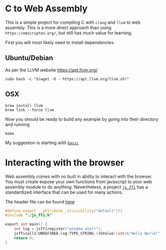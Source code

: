 # C to Web Assembly

This is a simple project for compiling C with `clang` and `llvm` to web assembly. This is a more direct approach than using `https://emscripten.org/`, but still has much value for learning.

First you will most likely need to install dependencies.

## Ubuntu/Debian
As per the LLVM website https://apt.llvm.org/

```
sudo bash -c "$(wget -O - https://apt.llvm.org/llvm.sh)"
```

## OSX

```
brew install llvm
brew link --force llvm
```

Now you should be ready to build any example by going into their directory and running

```
make
```

My suggestion is starting with [`basic`](https://github.com/richardanaya/c-to-webassembly/blob/master/examples/basic/)

# Interacting with the browser

Web assembly comes with no built in ability to interact with the browser. You must create expose your own functions from javascript to your web assembly module to do anything. Nevertheless, a project [`js_ffi`](https://www.github.com/richardanaya/js_ffi) has a standardized interface that can be used for many actions.

The header file can be found [here](https://github.com/richardanaya/js_ffi/blob/master/js_ffi.h)

```C
#define export __attribute__((visibility("default")))
#include "./js_ffi.h"

export int main() {
	int log = jsffiregister("window.alert");
	jsfficall1(UNDEFINED,log,TYPE_STRING,(JSValue)(int)&"Hello World!");
	return 0;
}
```
